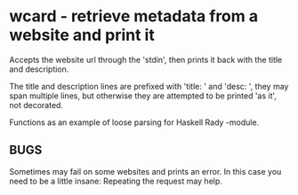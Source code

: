 wcard - retrieve metadata from a website and print it
=====================================================

Accepts the website url through the 'stdin',
then prints it back with the title and description.

The title and description lines are prefixed with 'title: ' and 'desc: ',
they may span multiple lines,
but otherwise they are attempted to be printed 'as it', not decorated.

Functions as an example of loose parsing for Haskell Rady -module.

BUGS
----

Sometimes may fail on some websites and prints an error.
In this case you need to be a little insane:
Repeating the request may help.

